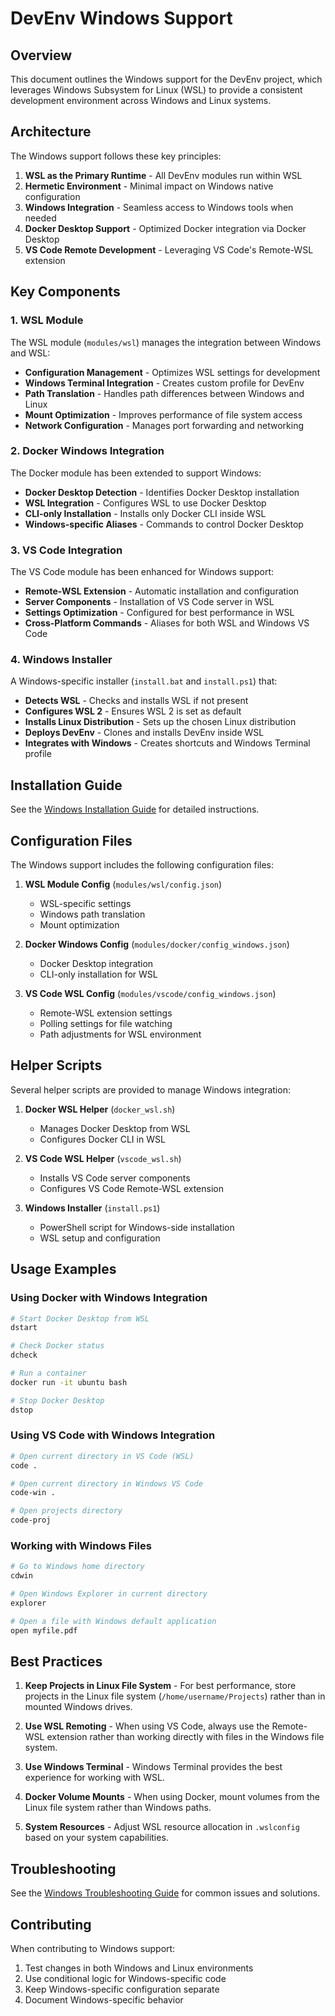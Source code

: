 # DevEnv Windows Support

## Overview

This document outlines the Windows support for the DevEnv project, which leverages Windows Subsystem for Linux (WSL) to provide a consistent development environment across Windows and Linux systems.

## Architecture

The Windows support follows these key principles:

1. **WSL as the Primary Runtime** - All DevEnv modules run within WSL
2. **Hermetic Environment** - Minimal impact on Windows native configuration
3. **Windows Integration** - Seamless access to Windows tools when needed
4. **Docker Desktop Support** - Optimized Docker integration via Docker Desktop
5. **VS Code Remote Development** - Leveraging VS Code's Remote-WSL extension

## Key Components

### 1. WSL Module

The WSL module (`modules/wsl`) manages the integration between Windows and WSL:

- **Configuration Management** - Optimizes WSL settings for development
- **Windows Terminal Integration** - Creates custom profile for DevEnv
- **Path Translation** - Handles path differences between Windows and Linux
- **Mount Optimization** - Improves performance of file system access
- **Network Configuration** - Manages port forwarding and networking

### 2. Docker Windows Integration

The Docker module has been extended to support Windows:

- **Docker Desktop Detection** - Identifies Docker Desktop installation
- **WSL Integration** - Configures WSL to use Docker Desktop
- **CLI-only Installation** - Installs only Docker CLI inside WSL
- **Windows-specific Aliases** - Commands to control Docker Desktop

### 3. VS Code Integration

The VS Code module has been enhanced for Windows support:

- **Remote-WSL Extension** - Automatic installation and configuration
- **Server Components** - Installation of VS Code server in WSL
- **Settings Optimization** - Configured for best performance in WSL
- **Cross-Platform Commands** - Aliases for both WSL and Windows VS Code

### 4. Windows Installer

A Windows-specific installer (`install.bat` and `install.ps1`) that:

- **Detects WSL** - Checks and installs WSL if not present
- **Configures WSL 2** - Ensures WSL 2 is set as default
- **Installs Linux Distribution** - Sets up the chosen Linux distribution
- **Deploys DevEnv** - Clones and installs DevEnv inside WSL
- **Integrates with Windows** - Creates shortcuts and Windows Terminal profile

## Installation Guide

See the [Windows Installation Guide](WINDOWS_INSTALL.md) for detailed instructions.

## Configuration Files

The Windows support includes the following configuration files:

1. **WSL Module Config** (`modules/wsl/config.json`)
   - WSL-specific settings
   - Windows path translation
   - Mount optimization

2. **Docker Windows Config** (`modules/docker/config_windows.json`)
   - Docker Desktop integration
   - CLI-only installation for WSL

3. **VS Code WSL Config** (`modules/vscode/config_windows.json`)
   - Remote-WSL extension settings
   - Polling settings for file watching
   - Path adjustments for WSL environment

## Helper Scripts

Several helper scripts are provided to manage Windows integration:

1. **Docker WSL Helper** (`docker_wsl.sh`)
   - Manages Docker Desktop from WSL
   - Configures Docker CLI in WSL

2. **VS Code WSL Helper** (`vscode_wsl.sh`)
   - Installs VS Code server components
   - Configures VS Code Remote-WSL extension

3. **Windows Installer** (`install.ps1`)
   - PowerShell script for Windows-side installation
   - WSL setup and configuration

## Usage Examples

### Using Docker with Windows Integration

```bash
# Start Docker Desktop from WSL
dstart

# Check Docker status
dcheck

# Run a container
docker run -it ubuntu bash

# Stop Docker Desktop
dstop
```

### Using VS Code with Windows Integration

```bash
# Open current directory in VS Code (WSL)
code .

# Open current directory in Windows VS Code
code-win .

# Open projects directory
code-proj
```

### Working with Windows Files

```bash
# Go to Windows home directory
cdwin

# Open Windows Explorer in current directory
explorer

# Open a file with Windows default application
open myfile.pdf
```

## Best Practices

1. **Keep Projects in Linux File System** - For best performance, store projects in the Linux file system (`/home/username/Projects`) rather than in mounted Windows drives.

2. **Use WSL Remoting** - When using VS Code, always use the Remote-WSL extension rather than working directly with files in the Windows file system.

3. **Use Windows Terminal** - Windows Terminal provides the best experience for working with WSL.

4. **Docker Volume Mounts** - When using Docker, mount volumes from the Linux file system rather than Windows paths.

5. **System Resources** - Adjust WSL resource allocation in `.wslconfig` based on your system capabilities.

## Troubleshooting

See the [Windows Troubleshooting Guide](WINDOWS_TROUBLESHOOTING.md) for common issues and solutions.

## Contributing

When contributing to Windows support:

1. Test changes in both Windows and Linux environments
2. Use conditional logic for Windows-specific code
3. Keep Windows-specific configuration separate
4. Document Windows-specific behavior
